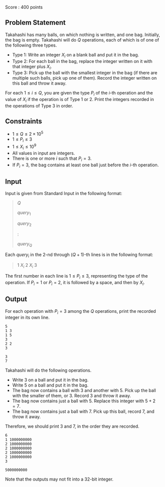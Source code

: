 Score : $400$ points

## Problem Statement

Takahashi has many balls, on which nothing is written, and one bag.
Initially, the bag is empty. Takahashi will do $Q$ operations, each of which is of one of the following three types.

- Type $1$: Write an integer $X_i$ on a blank ball and put it in the bag.
- Type $2$: For each ball in the bag, replace the integer written on it with that integer plus $X_i$.
- Type $3$: Pick up the ball with the smallest integer in the bag (if there are multiple such balls, pick up one of them). Record the integer written on this ball and throw it away.

For each $1\leq i\leq Q$, you are given the type $P_i$ of the $i$-th operation and the value of $X_i$ if the operation is of Type $1$ or $2$. Print the integers recorded in the operations of Type $3$ in order.

## Constraints

- $1 \leq Q \leq 2\times 10^5$
- $1 \leq P_i \leq 3$
- $1 \leq X_i \leq 10^9$
- All values in input are integers.
- There is one or more $i$ such that $P_i=3$.
- If $P_i=3$, the bag contains at least one ball just before the $i$-th operation.

## Input

Input is given from Standard Input in the following format:

> $Q$
> 
> $query_1$
> 
> $query_2$
> 
> $:$
> 
> $query_Q$

Each $query_i$ in the $2$-nd through $(Q+1)$-th lines is in the following format:

> $1$ $X_i$
> $2$ $X_i$
> $3$

The first number in each line is $1\leq P_i\leq 3$, representing the type of the operation.
If $P_i=1$ or $P_i=2$, it is followed by a space, and then by $X_i$.

## Output

For each operation with $P_i=3$ among the $Q$ operations, print the recorded integer in its own line.

```input1
5
1 3
1 5
3
2 2
3
```

```output1
3
7
```

Takahashi will do the following operations.

- Write $3$ on a ball and put it in the bag.
- Write $5$ on a ball and put it in the bag.
- The bag now contains a ball with $3$ and another with $5$. Pick up the ball with the smaller of them, or $3$. Record $3$ and throw it away.
- The bag now contains just a ball with $5$. Replace this integer with $5+2=7$.
- The bag now contains just a ball with $7$. Pick up this ball, record $7$, and throw it away.

Therefore, we should print $3$ and $7$, in the order they are recorded.

```input2
6
1 1000000000
2 1000000000
2 1000000000
2 1000000000
2 1000000000
3
```

```output2
5000000000
```

Note that the outputs may not fit into a $32$-bit integer.